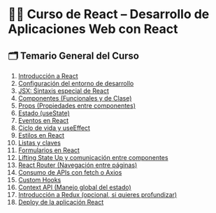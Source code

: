 # 🧑‍🏫 Curso de React – Desarrollo de Aplicaciones Web con React

## 🗂️ Temario General del Curso



1. [Introducción a React ](../Módulo_1:_Introducción_a_React/Modulo_1.md)
2. [Configuración del entorno de desarrollo ](./Modulo_2:_Configuración_del_entorno_de_desarrollo/Modulo_2.md) 
3. [JSX: Sintaxis especial de React](./Modulo_3:_JSX_Sintaxis_especial_de_React/Modulo_3.md)  
4. [Componentes (Funcionales y de Clase)](./Modulo_4:_Componentes_(Funcionales_y_de_Clase)/Modulo_4.md)
5. [Props (Propiedades entre componentes)](./Modulo_5:_Props_(Propiedades_entre_componentes)/Modulo_5.md)
6. [Estado (useState)](./Modulo_6:_Estado_con_useState/Modulo_6.md)
7. [Eventos en React](./Modulo_7:_Eventos_en_React/Modulo_7.md)
8. [Ciclo de vida y useEffect](./Modulo_8:_useEffect_–_Ciclo_de_vida_y_efectos_secundarios/Modulo_8.md) 
9. [Estilos en React](./Modulo_9:_Estilos_en_React/Modulo_9.md)
10. [Listas y claves](./Modulo_10:_Listas_y_Claves/Modulo_10.md)
11. [Formularios en React](./Modulo_11:_Formularios_en_React/Modulo_11.md)
12. [Lifting State Up y comunicación entre componentes](./Modulo_12:_Lifting_State_Up_y_comunicación_entre_componentes/Modulo_12.md)
13. [React Router (Navegación entre páginas)](./Modulo_13:_React_Router_–_Navegación_entre_páginas/Modulo_13.md)
14. [Consumo de APIs con fetch o Axios](./Modulo_14:_Consumo_de_APIs_con_fetch_o_Axios/Modulo_14.md)
15. [Custom Hooks](./Modulo_15:_Custom_Hooks/Modulo_15.md)
16. [Context API (Manejo global del estado)](./Modulo_16:_Context_API_–_Manejo_global_del_estado/Modulo16.md)
17. [Introducción a Redux (opcional, si quieres profundizar)](./Modulo_17:_Introducción_a_Redux/Modulo17.md)
18. [Deploy de la aplicación React](./Modulo_18:_Deploy_de_la_aplicación_React/Modulo_18.md)

